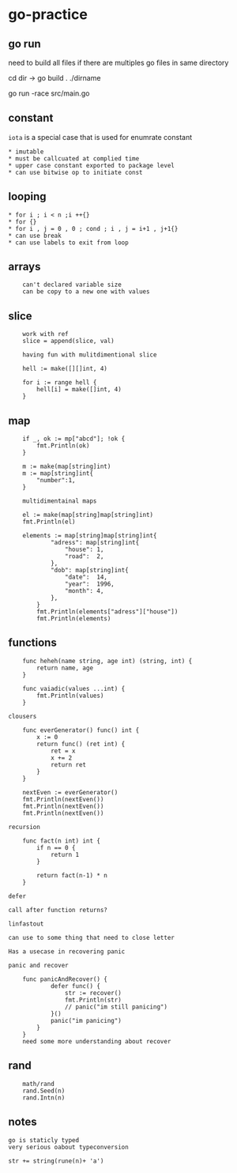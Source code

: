 # go-practice

## go run

need to build all files if there are multiples go files in same directory

cd dir -> go build .
./dirname

go run -race src/main.go

## constant

`iota` is a special case that is used for enumrate constant

    * imutable
    * must be callcuated at complied time
    * upper case constant exported to package level
    * can use bitwise op to initiate const

## looping

    * for i ; i < n ;i ++{}
    * for {}
    * for i , j = 0 , 0 ; cond ; i , j = i+1 , j+1{}
    * can use break
    * can use labels to exit from loop

## arrays

        can't declared variable size
        can be copy to a new one with values

## slice

        work with ref
        slice = append(slice, val)
        
        having fun with mulitdimentional slice
        
        hell := make([][]int, 4)
        
        for i := range hell {
            hell[i] = make([]int, 4)
        }

## map

        if _, ok := mp["abcd"]; !ok {
            fmt.Println(ok)
        }

        m := make(map[string]int)
        m := map[string]int{
            "number":1,
        }

        multidimentainal maps

        el := make(map[string]map[string]int)
        fmt.Println(el)

        elements := map[string]map[string]int{
                "adress": map[string]int{
                    "house": 1,
                    "road":  2,
                },
                "dob": map[string]int{
                    "date":  14,
                    "year":  1996,
                    "month": 4,
                },
            }
            fmt.Println(elements["adress"]["house"])
            fmt.Println(elements)

## functions

        func heheh(name string, age int) (string, int) {
            return name, age
        }

        func vaiadic(values ...int) {
            fmt.Println(values)
        }

`clousers`

        func everGenerator() func() int {
            x := 0
            return func() (ret int) {
                ret = x
                x += 2
                return ret
            }
        }

        nextEven := everGenerator()
        fmt.Println(nextEven())
        fmt.Println(nextEven())
        fmt.Println(nextEven())

`recursion`

        func fact(n int) int {
            if n == 0 {
                return 1
            }

            return fact(n-1) * n
        }
`defer`

    call after function returns?

    linfastout

    can use to some thing that need to close letter

    Has a usecase in recovering panic

`panic and recover`

        func panicAndRecover() {
                defer func() {
                    str := recover()
                    fmt.Println(str)
                    // panic("im still panicing")
                }()
                panic("im panicing")
            }
        }
        need some more understanding about recover

## rand

        math/rand
        rand.Seed(n)
        rand.Intn(n)

## notes

    go is staticly typed
    very serious oabout typeconversion
    
    str += string(rune(n)+ 'a')
